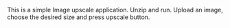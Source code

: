 This is a simple Image upscale application.
Unzip and run.
Upload an image, choose the desired size and press upscale button.
